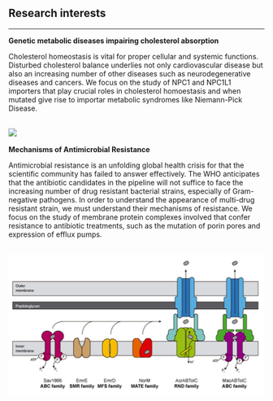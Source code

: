 ## Research interests
-----------------

**Genetic metabolic diseases impairing cholesterol absorption**

Cholesterol homeostasis is vital for proper cellular and systemic functions. Disturbed cholesterol balance underlies not only cardiovascular disease but also an increasing number of other diseases such as neurodegenerative diseases and cancers. We focus on the study of NPC1 and NPC1L1 importers that play crucial roles in cholesterol homoestasis and when mutated give rise to importar metabolic syndromes like Niemann-Pick Disease. 

<br/><img src='/images/cholesteroltransport.png'>

**Mechanisms of Antimicrobial Resistance**

Antimicrobial resistance is an unfolding global health crisis for that the scientific community has failed to answer effectively. The WHO anticipates that the antibiotic candidates in the pipeline will not suffice to face the increasing number of drug resistant bacterial strains, especially of Gram-negative pathogens. In order to understand the appearance of multi-drug resistant strain, we must understand their mechanisms of resistance. We focus on the study of membrane protein complexes involved that confer resistance to antibiotic treatments, such as the mutation of porin pores and expression of efflux pumps. 

<br/><img src='/images/amr.png'>
